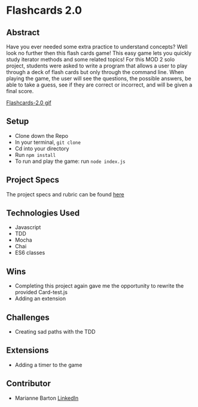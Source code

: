 # Flashcards 2.0

## Abstract
Have you ever needed some extra practice to understand concepts? Well look no further then this flash cards game! This easy game lets you quickly study iterator methods and some related topics! For this MOD 2 solo project, students were asked to write a program that allows a user to play through a deck of flash cards but only through the command line. When playing the game, the user will see the questions, the possible answers, be able to take a guess, see if they are correct or incorrect, and will be given a final score.

[Flashcards-2.0 gif](https://user-images.githubusercontent.com/102000070/186565068-34895ae3-7698-4882-9c6d-fc314d4ffa0d.gif)

## Setup
- Clone down the Repo
- In your terminal, `git clone`
- Cd into your directory
- Run `npm install`
- To run and play the game: run `node index.js`

## Project Specs
The project specs and rubric can be found [here](https://frontend.turing.edu/projects/flash-cards.html)

## Technologies Used
- Javascript
- TDD
- Mocha
- Chai
- ES6 classes

## Wins
- Completing this project again gave me the opportunity to rewrite the provided Card-test.js
- Adding an extension

## Challenges
- Creating sad paths with the TDD

## Extensions
- Adding a timer to the game

## Contributor
- Marianne Barton [LinkedIn](https://www.linkedin.com/in/marianne-barton-1307/)
